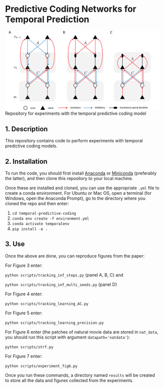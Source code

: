 # Predictive Coding Networks for Temporal Prediction
![tPC](./paper_tpc.png)
Repository for experiments with the temporal predictive coding model

## 1. Description
This repository contains code to perform experiments with temporal predictive coding models.


## 2. Installation
To run the code, you should first install [Anaconda](https://www.anaconda.com/) or [Miniconda](https://conda.io/miniconda.html) (preferably the latter), 
and then clone this repository to your local machine.

Once these are installed and cloned, you can use the appropriate `.yml` file to create a conda environment. 
For Ubuntu or Mac OS, open a terminal (for Windows, open the Anaconda Prompt), go to the directory where you cloned the repo and then enter:

1. `cd temporal-predictive-coding`
2. `conda env create -f environment.yml`  
3. `conda activate temporalenv`
4. `pip install -e .`  

## 3. Use
Once the above are done, you can reproduce figures from the paper:

For Figure 3 enter:

`python scripts/tracking_inf_steps.py` (panel A, B, C) and

`python scripts/tracking_inf_multi_seeds.py` (panel D)

For Figure 4 enter:

`python scripts/tracking_learning_AC.py`

For Figure 5 enter:

`python scripts/tracking_learning_precision.py`

For Figure 6 enter (the patches of natural movie data are stored in `nat_data`, you should run this script with argument `datapath='natdata'`):

`python scripts/strf.py`

For Figure 7 enter:

`python scripts/experiment_fig6.py`

Once you run these commands, a directory named `results` will be created to store all the data and figures collected from the experiments.